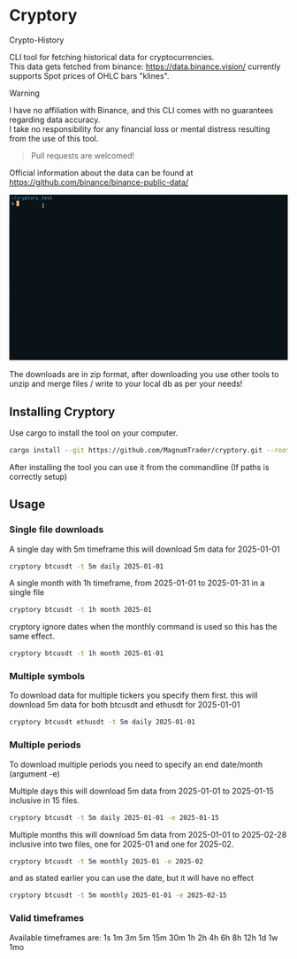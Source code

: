 # Cryptory

Crypto-History

CLI tool for fetching historical data for cryptocurrencies.\
This data gets fetched from binance: https://data.binance.vision/
currently supports Spot prices of OHLC bars "klines".


> [!WARNING] 
> I have no affiliation with Binance, and this CLI comes with no guarantees regarding data accuracy.\
> I take no responsibility for any financial loss or mental distress resulting from the use of this tool.

> Pull requests are welcomed!


Official information about the data can be found at https://github.com/binance/binance-public-data/


![Output sample](https://github.com/MagnumTrader/cryptory/blob/main/testrun.gif)

The downloads are in zip format, after downloading you use other tools to unzip and merge files / write to your local db as per your needs!

## Installing Cryptory
Use cargo to install the tool on your computer.
```sh
cargo install --git https://github.com/MagnumTrader/cryptory.git --root <YOUR INSTALL PATH>
```
After installing the tool you can use it from the commandline (If paths is correctly setup)

## Usage

### Single file downloads
A single day with 5m timeframe
this will download 5m data for 2025-01-01
```sh
cryptory btcusdt -t 5m daily 2025-01-01
```

A single month with 1h timeframe, from 2025-01-01 to 2025-01-31 in a single file
```sh
cryptory btcusdt -t 1h month 2025-01
```
cryptory ignore dates when the monthly command is used so this has the same effect.
```sh
cryptory btcusdt -t 1h month 2025-01-01
```

### Multiple symbols

To download data for multiple tickers you specify them first.
this will download 5m data for both btcusdt and ethusdt for 2025-01-01
```sh
cryptory btcusdt ethusdt -t 5m daily 2025-01-01
```

### Multiple periods
To download multiple periods you need to specify an end date/month (argument -e)

Multiple days 
this will download 5m data from 2025-01-01 to 2025-01-15 inclusive in 15 files.
```sh
cryptory btcusdt -t 5m daily 2025-01-01 -e 2025-01-15
```

Multiple months
this will download 5m data from 2025-01-01 to 2025-02-28 inclusive into two files, one for 2025-01 and one for 2025-02.
```sh
cryptory btcusdt -t 5m monthly 2025-01 -e 2025-02
```
and as stated earlier you can use the date, but it will have no effect
```sh
cryptory btcusdt -t 5m monthly 2025-01-01 -e 2025-02-15
```
### Valid timeframes

Available timeframes are: 
1s 1m 3m 5m 15m 30m 1h 2h 4h 6h 8h 12h 1d 1w 1mo
